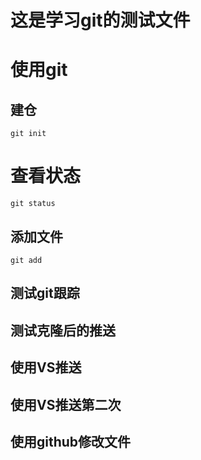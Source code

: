 # 这是学习git的测试文件

# 使用git

## 建仓
```
git init
```


# 查看状态
```
git status
```

## 添加文件
```
git add 
```

## 测试git跟踪

## 测试克隆后的推送


## 使用VS推送

## 使用VS推送第二次

## 使用github修改文件
